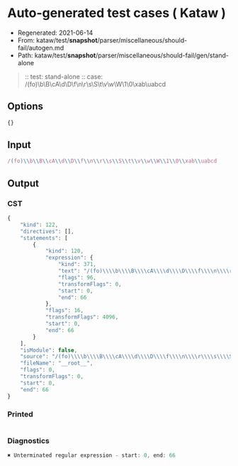 # Auto-generated test cases ( Kataw )
- Regenerated: 2021-06-14
- From: kataw/test/__snapshot__/parser/miscellaneous/should-fail/autogen.md
- Path: kataw/test/__snapshot__/parser/miscellaneous/should-fail/gen/stand-alone
> :: test: stand-alone
> :: case: /(fo)\\b\\B\\cA\\d\\D\\f\\n\\r\\s\\S\\t\\v\\w\\W\\1\\0\\xab\\uabcd
## Options

`````js
{}
`````
## Input

`````js
/(fo)\\b\\B\\cA\\d\\D\\f\\n\\r\\s\\S\\t\\v\\w\\W\\1\\0\\xab\\uabcd
`````
## Output

### CST

```javascript
{
    "kind": 122,
    "directives": [],
    "statements": [
        {
            "kind": 120,
            "expression": {
                "kind": 371,
                "text": "/(fo)\\\\b\\\\B\\\\cA\\\\d\\\\D\\\\f\\\\n\\\\r\\\\s\\\\S\\\\t\\\\v\\\\w\\\\W\\\\1\\\\0\\\\xab\\\\uabcd",
                "flags": 96,
                "transformFlags": 0,
                "start": 0,
                "end": 66
            },
            "flags": 16,
            "transformFlags": 4096,
            "start": 0,
            "end": 66
        }
    ],
    "isModule": false,
    "source": "/(fo)\\\\b\\\\B\\\\cA\\\\d\\\\D\\\\f\\\\n\\\\r\\\\s\\\\S\\\\t\\\\v\\\\w\\\\W\\\\1\\\\0\\\\xab\\\\uabcd",
    "fileName": "__root__",
    "flags": 0,
    "transformFlags": 0,
    "start": 0,
    "end": 66
}
```

### Printed

```javascript

```

### Diagnostics

```javascript
✖ Unterminated regular expression - start: 0, end: 66

```

